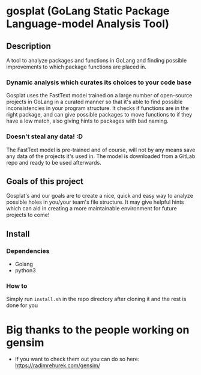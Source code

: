 # gosplat (GoLang Static Package Language-model Analysis Tool)
## Description
A tool to analyze packages and functions in GoLang and finding possible improvements to which package functions are placed in.

### Dynamic analysis which curates its choices to your code base
Gosplat uses the FastText model trained on a large number of open-source projects in GoLang in a curated manner so that it's able to find possible inconsistencies in your program structure. It checks if functions are in the right package, and can give possible packages to move functions to if they have a low match, also giving hints to packages with bad naming.

### Doesn't steal any data! :D
The FastText model is pre-trained and of course, will not by any means save any data of the projects it's used in. The model is downloaded from a GitLab repo and ready to be used afterwards.

## Goals of this project
Gosplat's and our goals are to create a nice, quick and easy way to analyze possible holes in you/your team's file structure. It may give helpful hints which can aid in creating a more maintainable environment for future projects to come!

## Install
### Dependencies
 - Golang
 - python3
### How to
Simply run `install.sh` in the repo directory after cloning it and the rest is done for you

# Big thanks to the people working on gensim
 - If you want to check them out you can do so here: https://radimrehurek.com/gensim/
